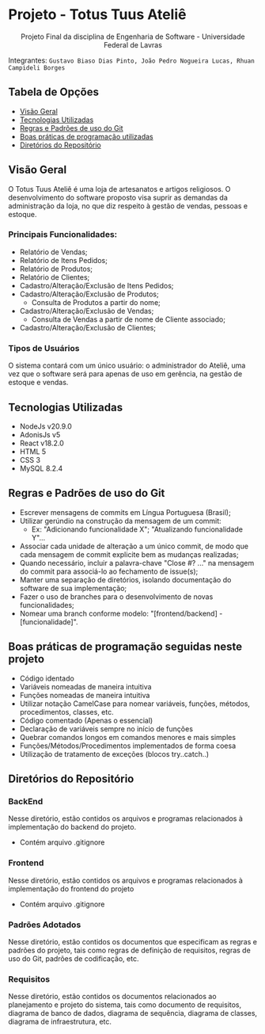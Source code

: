 # Projeto - Totus Tuus Ateliê

<p align="center"> Projeto Final da disciplina de Engenharia de Software - Universidade Federal de Lavras </p>

Integrantes: `Gustavo Biaso Dias Pinto, João Pedro Nogueira Lucas, Rhuan Campideli Borges`

## Tabela de Opções

- [Visão Geral](#visao-geral)
- [Tecnologias Utilizadas](#tecnologias)
- [Regras e Padrões de uso do Git](#regras-padroes)
- [Boas práticas de programação utilizadas](#boas-praticas)
- [Diretórios do Repositório](#diretorios)

## Visão Geral

<a name="visao-geral"></a>

O Totus Tuus Ateliê é uma loja de artesanatos e artigos religiosos. O desenvolvimento do software proposto visa suprir as demandas da administração da loja, no que diz respeito à gestão de vendas, pessoas e estoque. 

### Principais Funcionalidades:
- Relatório de Vendas;
- Relatório de Itens Pedidos;
- Relatório de Produtos;
- Relatório de Clientes;
- Cadastro/Alteração/Exclusão de Itens Pedidos;
- Cadastro/Alteração/Exclusão de Produtos;
  - Consulta de Produtos a partir do nome;
- Cadastro/Alteração/Exclusão de Vendas;
  - Consulta de Vendas a partir de nome de Cliente associado;
- Cadastro/Alteração/Exclusão de Clientes;

### Tipos de Usuários

O sistema contará com um único usuário: o administrador do Ateliê, uma vez que o software será para apenas de uso em gerência, na gestão de estoque e vendas.

## Tecnologias Utilizadas

<a name="tecnologias"></a>

- NodeJs v20.9.0
- AdonisJs v5
- React v18.2.0
- HTML 5
- CSS 3
- MySQL 8.2.4
  
## Regras e Padrões de uso do Git

<a name="regras-padroes"></a>

- Escrever mensagens de commits em Língua Portuguesa (Brasil);
- Utilizar gerúndio na construção da mensagem de um commit:
  - Ex: "Adicionando funcionalidade X"; "Atualizando funcionalidade Y"...
- Associar cada unidade de alteração a um único commit, de modo que cada mensagem de commit explicite bem as mudanças realizadas;
- Quando necessário, incluir a palavra-chave "Close #? ..." na mensagem do commit para associá-lo ao fechamento de issue(s);
- Manter uma separação de diretórios, isolando documentação do software de sua implementação;
- Fazer o uso de branches para o desenvolvimento de novas funcionalidades;
- Nomear uma branch conforme modelo: "[frontend/backend] - [funcionalidade]".

## Boas práticas de programação seguidas neste projeto

<a name="boas-praticas"></a>

- Código identado
- Variáveis nomeadas de maneira intuitiva
- Funções nomeadas de maneira intuitiva
- Utilizar notação CamelCase para nomear variáveis, funções, métodos, procedimentos, classes, etc.
- Código comentado (Apenas o essencial)
- Declaração de variáveis sempre no início de funções
- Quebrar comandos longos em comandos menores e mais simples
- Funções/Métodos/Procedimentos implementados de forma coesa
- Utilização de tratamento de exceções (blocos try..catch..)

## Diretórios do Repositório

<a name="diretorios"></a>

### BackEnd
Nesse diretório, estão contidos os arquivos e programas relacionados à implementação do backend do projeto.
  - Contém arquivo .gitignore

### Frontend
Nesse diretório, estão contidos os arquivos e programas relacionados à implementação do frontend do projeto
  - Contém arquivo .gitignore

### Padrões Adotados
Nesse diretório, estão contidos os documentos que especificam as regras e padrões do projeto, tais como regras de definição de requisitos, regras de uso do Git, padrões de codificação, etc.

### Requisitos
Nesse diretório, estão contidos os documentos relacionados ao planejamento e projeto do sistema, tais como documento de requisitos, diagrama de banco de dados, diagrama de sequência, diagrama de classes, diagrama de infraestrutura, etc.
